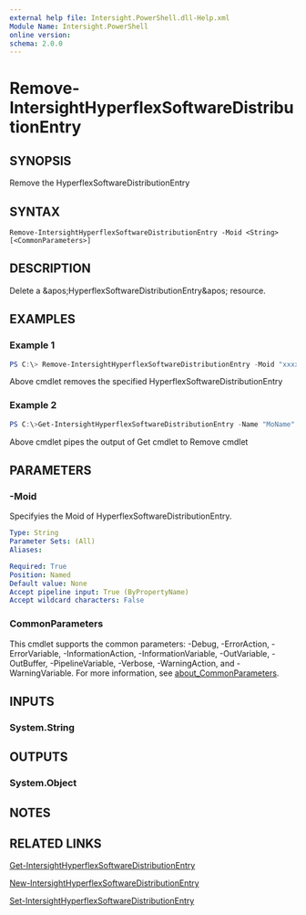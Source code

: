 ```yaml
---
external help file: Intersight.PowerShell.dll-Help.xml
Module Name: Intersight.PowerShell
online version:
schema: 2.0.0
---
```


# Remove-IntersightHyperflexSoftwareDistributionEntry

## SYNOPSIS
Remove the HyperflexSoftwareDistributionEntry

## SYNTAX

```
Remove-IntersightHyperflexSoftwareDistributionEntry -Moid <String> [<CommonParameters>]
```

## DESCRIPTION
Delete a &amp;apos;HyperflexSoftwareDistributionEntry&amp;apos; resource.

## EXAMPLES

### Example 1
```powershell
PS C:\> Remove-IntersightHyperflexSoftwareDistributionEntry -Moid "xxxxxxxxxxxxxxxxxxxxxxxxxxx"
```
Above cmdlet removes the specified HyperflexSoftwareDistributionEntry 

### Example 2
```powershell
PS C:\>Get-IntersightHyperflexSoftwareDistributionEntry -Name "MoName"|  Remove-IntersightHyperflexSoftwareDistributionEntry
```
Above cmdlet pipes the output of Get cmdlet to Remove cmdlet

## PARAMETERS

### -Moid
Specifyies the Moid of HyperflexSoftwareDistributionEntry.

```yaml
Type: String
Parameter Sets: (All)
Aliases:

Required: True
Position: Named
Default value: None
Accept pipeline input: True (ByPropertyName)
Accept wildcard characters: False
```

### CommonParameters
This cmdlet supports the common parameters: -Debug, -ErrorAction, -ErrorVariable, -InformationAction, -InformationVariable, -OutVariable, -OutBuffer, -PipelineVariable, -Verbose, -WarningAction, and -WarningVariable. For more information, see [about_CommonParameters](http://go.microsoft.com/fwlink/?LinkID=113216).

## INPUTS

### System.String

## OUTPUTS

### System.Object
## NOTES

## RELATED LINKS

[Get-IntersightHyperflexSoftwareDistributionEntry](./Get-IntersightHyperflexSoftwareDistributionEntry.md)

[New-IntersightHyperflexSoftwareDistributionEntry](./New-IntersightHyperflexSoftwareDistributionEntry.md)

[Set-IntersightHyperflexSoftwareDistributionEntry](./Set-IntersightHyperflexSoftwareDistributionEntry.md)

